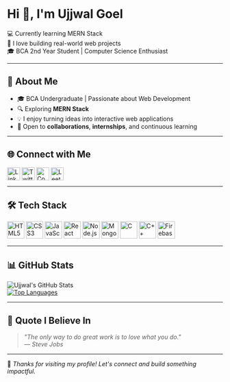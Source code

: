 # Hi 👋, I'm Ujjwal Goel

💻 Currently learning MERN Stack  
🚀 I love building real-world web projects  
🎓 BCA 2nd Year Student | Computer Science Enthusiast  

---

## 📌 About Me

- 🎓 BCA Undergraduate | Passionate about Web Development  
- 🔍 Exploring **MERN Stack**
- 💡 I enjoy turning ideas into interactive web applications  
- 🤝 Open to **collaborations**, **internships**, and continuous learning  

---

## 🌐 Connect with Me

<p align="left">
  <a href="https://www.linkedin.com/in/ujjwal-goel-23/" target="blank"><img align="center" src="https://cdn.jsdelivr.net/gh/devicons/devicon/icons/linkedin/linkedin-original.svg" alt="LinkedIn" height="30" width="30" /></a>
  <a href="https://twitter.com/ujjwalgoel23" target="blank"><img align="center" src="https://cdn.jsdelivr.net/gh/devicons/devicon/icons/twitter/twitter-original.svg" alt="Twitter" height="30" width="30" /></a>
  <a href="https://www.codechef.com/users/ujjwalgoel23" target="blank"><img align="center" src="https://cdn.jsdelivr.net/gh/devicons/devicon/icons/codechef/codechef-original.svg" alt="CodeChef" height="30" width="30" /></a>
  <a href="https://leetcode.com/ujjwalgoel23/" target="blank"><img align="center" src="https://cdn.jsdelivr.net/gh/devicons/devicon/icons/leetcode/leetcode-original.svg" alt="LeetCode" height="30" width="30" /></a>
</p>

---

## 🛠️ Tech Stack

<p align="left">
  <img src="https://cdn.jsdelivr.net/gh/devicons/devicon/icons/html5/html5-original.svg" height="40" alt="HTML5" />
  <img src="https://cdn.jsdelivr.net/gh/devicons/devicon/icons/css3/css3-original.svg" height="40" alt="CSS3" />
  <img src="https://cdn.jsdelivr.net/gh/devicons/devicon/icons/javascript/javascript-original.svg" height="40" alt="JavaScript" />
  <img src="https://cdn.jsdelivr.net/gh/devicons/devicon/icons/react/react-original.svg" height="40" alt="React" />
  <img src="https://cdn.jsdelivr.net/gh/devicons/devicon/icons/nodejs/nodejs-original.svg" height="40" alt="Node.js" />
  <img src="https://cdn.jsdelivr.net/gh/devicons/devicon/icons/mongodb/mongodb-original.svg" height="40" alt="MongoDB" />
  <img src="https://cdn.jsdelivr.net/gh/devicons/devicon/icons/c/c-original.svg" height="40" alt="C" />
  <img src="https://cdn.jsdelivr.net/gh/devicons/devicon/icons/cplusplus/cplusplus-original.svg" height="40" alt="C++" />
  <img src="https://cdn.jsdelivr.net/gh/devicons/devicon/icons/firebase/firebase-plain.svg" height="40" alt="Firebase" />
</p>

---

## 📊 GitHub Stats

![Ujjwal's GitHub Stats](https://github-readme-stats.vercel.app/api?username=ujjwalgoel23&show_icons=true&theme=radical)  
[![Top Languages](https://github-readme-stats.vercel.app/api/top-langs/?username=ujjwalgoel23&layout=compact&theme=radical)](https://github.com/ujjwalgoel23)

---

## 📢 Quote I Believe In

> *"The only way to do great work is to love what you do."*  
— *Steve Jobs*

---

🌟 *Thanks for visiting my profile! Let's connect and build something impactful.*
